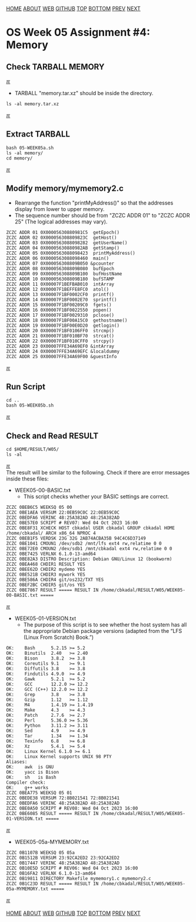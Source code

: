 ---
---
[HOME](index.md)
[ABOUT](README.md)
[WEB](https://osp4diss.vlsm.org/)
[GITHUB](https://github.com/os2xx/osp4diss/)
[TOP](#)
[BOTTOM](#endofpage)
[PREV](W05-03.md)
[NEXT](W05-05.md)

# OS Week 05 Assignment #4: Memory
## Check TARBALL MEMORY 

[&#x213C;](#endofpage)<br id="idx00">

* TARBALL "memory.tar.xz" should be inside the directory.

```
ls -al memory.tar.xz

```

[&#x213C;](#)<br id="idx02">
## Extract TARBALL

```
bash 05-WEEK05a.sh
ls -al memory/
cd memory/

```

[&#x213C;](#)<br id="idx03">
## Modify memory/mymemory2.c

* Rearrange the function "printMyAddress()" so that the addresses display from lower to upper memory.
* The sequence number should be from "ZCZC ADDR 01" to "ZCZC ADDR 25"
  (The logical addresses may vary).

```
ZCZC ADDR 01 0X00005630880981C5  getEpoch()
ZCZC ADDR 02 0X000056308809823C  getHost()
ZCZC ADDR 03 0X0000563088098282  getUserName()
ZCZC ADDR 04 0X00005630880982AB  getStamp()
ZCZC ADDR 05 0X0000563088098423  printMyAddress()
ZCZC ADDR 06 0X0000563088098460  main()
ZCZC ADDR 07 0X000056308809B050 &pcounter
ZCZC ADDR 08 0X000056308809B080  bufEpoch
ZCZC ADDR 09 0X000056308809B100  bufHostName
ZCZC ADDR 10 0X000056308809B180  bufSTAMP
ZCZC ADDR 11 0X00007F1BEFBAB010  intArray
ZCZC ADDR 12 0X00007F1BEFFE8FC0  atol()
ZCZC ADDR 13 0X00007F1BF0002CF0  printf()
ZCZC ADDR 14 0X00007F1BF0002E70  sprintf()
ZCZC ADDR 15 0X00007F1BF00209C0  fgets()
ZCZC ADDR 16 0X00007F1BF0022550  popen()
ZCZC ADDR 17 0X00007F1BF0029310  pclose()
ZCZC ADDR 18 0X00007F1BF00A15C0  gethostname()
ZCZC ADDR 19 0X00007F1BF00E0D20  getlogin()
ZCZC ADDR 20 0X00007F1BF0106FF0  strcmp()
ZCZC ADDR 21 0X00007F1BF010BF70  strcat()
ZCZC ADDR 22 0X00007F1BF010CFF0  strcpy()
ZCZC ADDR 23 0X00007FFE34A69EF0 &intArray
ZCZC ADDR 24 0X00007FFE34A69EFC &localdummy
ZCZC ADDR 25 0X00007FFE34A69F00 &guestInfo

```

[&#x213C;](#)<br id="idx04">
## Run Script
```
cd ..
bash 05-WEEK05b.sh

```

[&#x213C;](#)<br id="idx05">
## Check and Read RESULT
```
cd $HOME/RESULT/W05/
ls -al

```

[&#x213C;](#)<br id="idx06">
The result will be similar to the following. Check if there are error messages inside these files:
* WEEK05-00-BASIC.txt
  * This script checks whether your BASIC settings are correct.

```
ZCZC 0BEB6C5 WEEKSQ 05 00
ZCZC 0BE1AEA VERSUM 22:0EB59C0C 22:0EB59C0C
ZCZC 0BEDFA6 VERINC 48:25A382AD 48:25A382AD
ZCZC 0BE57E0 SCRIPT # REV07: Wed 04 Oct 2023 16:00
ZCZC 0BE8F31 XCHECK HOST cbkadal USER cbkadal GROUP cbkadal HOME /home/cbkadal/ ARCH x86_64 NPROC 4
ZCZC 0BEB1F5 VERDSK 23G 32G 2AB74ACBA35B 94C4C6D37149
ZCZC 0BE1041 CMOUN1 /dev/sdb2 /mnt/lfs ext4 rw,relatime 0 0
ZCZC 0BE72E0 CMOUN2 /dev/sdb1 /mnt/cbkadal ext4 rw,relatime 0 0
ZCZC 0BE7425 VERLNX 6.1.0-13-amd64
ZCZC 0BE82A3 DISTRO Description: Debian GNU/Linux 12 (bookworm)
ZCZC 0BEA468 CHDIR1 RESULT YES
ZCZC 0BEE62D CHDIR2 mydemo YES
ZCZC 0BE521B CHDIR3 mywork YES
ZCZC 0BE586A CHDIR4 git/os232/TXT YES
ZCZC 0BEF2BC CHDIR5 git/os YES
ZCZC 0BE7867 RESULT ===== RESULT IN /home/cbkadal/RESULT/W05/WEEK05-00-BASIC.txt =====

```

[&#x213C;](#)<br id="idx07">

* WEEK05-01-VERSION.txt
  * The purpose of this script is to see whether the host system has all the appropriate 
    Debian package versions (adapted from the “LFS (Linux From Scratch) Book.”)

```
OK:    Bash      5.2.15 >= 5.2
OK:    Binutils  2.40   >= 2.40
OK:    Bison     3.8.2  >= 3.8
OK:    Coreutils 9.1    >= 9.1
OK:    Diffutils 3.8    >= 3.8
OK:    Findutils 4.9.0  >= 4.9
OK:    Gawk      5.2.1  >= 5.2
OK:    GCC       12.2.0 >= 12.2
OK:    GCC (C++) 12.2.0 >= 12.2
OK:    Grep      3.8    >= 3.8
OK:    Gzip      1.12   >= 1.12
OK:    M4        1.4.19 >= 1.4.19
OK:    Make      4.3    >= 4.3
OK:    Patch     2.7.6  >= 2.7
OK:    Perl      5.36.0 >= 5.36
OK:    Python    3.11.2 >= 3.11
OK:    Sed       4.9    >= 4.9
OK:    Tar       1.34   >= 1.34
OK:    Texinfo   6.8    >= 6.8
OK:    Xz        5.4.1  >= 5.4
OK:    Linux Kernel 6.1.0 >= 6.1
OK:    Linux Kernel supports UNIX 98 PTY
Aliases:
OK:    awk  is GNU
OK:    yacc is Bison
OK:    sh   is Bash
Compiler check:
OK:    g++ works
ZCZC 0BEA775 WEEKSQ 05 01
ZCZC 0BEDE38 VERSUM 72:8B021541 72:8B021541
ZCZC 0BEDFA6 VERINC 48:25A382AD 48:25A382AD
ZCZC 0BE0A50 SCRIPT # REV08: Wed 04 Oct 2023 16:00
ZCZC 0BE6085 RESULT ===== RESULT IN /home/cbkadal/RESULT/W05/WEEK05-01-VERSION.txt =====

```

[&#x213C;](#)<br id="idx08">

* WEEK05-05a-MYMEMORY.txt 

```
ZCZC 0B1107B WEEKSQ 05 05a
ZCZC 0B1512B VERSUM 23:92CA2ED2 23:92CA2ED2
ZCZC 0B17447 VERINC 48:25A382AD 48:25A382AD
ZCZC 0B10E5D SCRIPT # REV06: Wed 04 Oct 2023 16:00
ZCZC 0B16FA2 VERLNX 6.1.0-13-amd64
ZCZC 0B19811 DIRECTORY Makefile mymemory1.c mymemory2.c
ZCZC 0B1C23D RESULT ===== RESULT IN /home/cbkadal/RESULT/W05/WEEK05-05a-MYMEMORY.txt =====

```

[&#x213C;](#)<br id="endofpage"><br>
[HOME](index.md)
[ABOUT](README.md)
[WEB](https://osp4diss.vlsm.org/)
[GITHUB](https://github.com/os2xx/osp4diss/)
[TOP](#)
[BOTTOM](#endofpage)
[PREV](W05-03.md)
[NEXT](W05-05.md)
<br>

